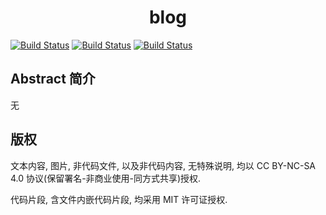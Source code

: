 # <div align="center"><a title="Go to homepage" href="evrmji.org"></a>blog</div>

<p align="center">

<a href="https://travis-ci.com/evrmji/blog"><img alt="Build Status" src="https://travis-ci.com/evrmji/blog.svg?branch=master"/></a>
<a href="https://creativecommons.org/licenses/by-nc-sa/4.0/"><img alt="Build Status" src="https://github.com/evrmji/blog/blob/master/LICENSES"/></a>
<a href=""><img alt="Build Status" src="https://img.shields.io/static/v1?label=License(code)&message=MIT&color=red?style=flat-square"/></a>

</p>

## Abstract 简介

无

## 版权


文本内容, 图片, 非代码文件, 以及非代码内容, 无特殊说明, 均以 CC BY-NC-SA 4.0 协议(保留署名-非商业使用-同方式共享)授权.

代码片段, 含文件内嵌代码片段, 均采用 MIT 许可证授权.
